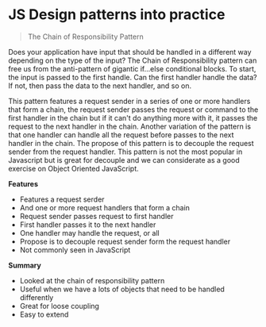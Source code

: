 # JS Design patterns into practice

> The Chain of Responsibility Pattern

Does your application have input that should be handled in a different way depending on the type of the input? The Chain of Responsibility pattern can free us from the anti-pattern of gigantic if...else conditional blocks. To start, the input is passed to the first handle. Can the first handler handle the data? If not, then pass the data to the next handler, and so on.

This pattern features a request sender in a series of one or more handlers that form a chain, the request sender passes the request or command to the first handler in the chain but if it can't do anything more with it, it passes the request to the next handler in the chain. Another variation of the pattern is that one handler can handle all the request before passes to the next handler in the chain. The propose of this pattern is to decouple the request sender from the request handler. This pattern is not the most popular in Javascript but is great for decouple and we can considerate as a good exercise on Object Oriented JavaScript.

**Features**

* Features a request serder
* And one or more request handlers that form a chain
* Request sender passes request to first handler
* First handler passes it to the next handler
* One handler may handle the request, or all
* Propose is to decouple request sender form the request handler
* Not commonly seen in JavaScript


**Summary**

* Looked at the chain of responsibility pattern
* Useful when we have a lots of objects that need to be handled differently
* Great for loose coupling
* Easy to extend